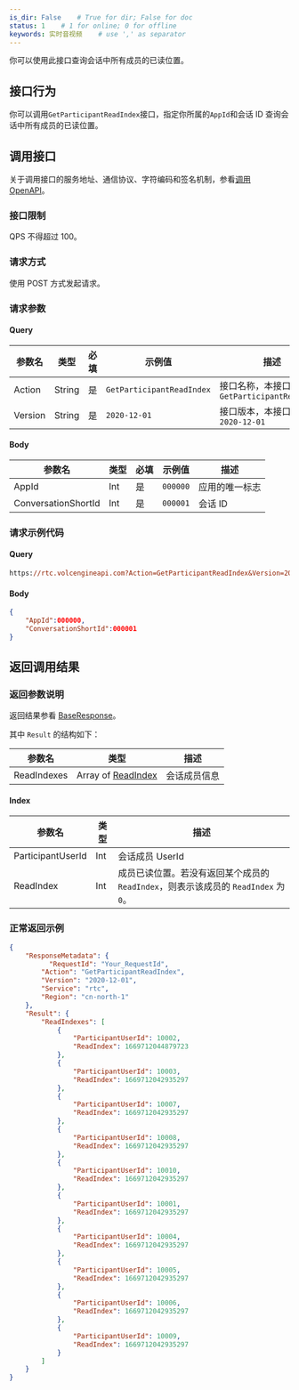 ```yaml
---
is_dir: False    # True for dir; False for doc
status: 1    # 1 for online; 0 for offline
keywords: 实时音视频    # use ',' as separator
---
```


你可以使用此接口查询会话中所有成员的已读位置。

## 接口行为

你可以调用`GetParticipantReadIndex`接口，指定你所属的`AppId`和会话 ID 查询会话中所有成员的已读位置。

## 调用接口

关于调用接口的服务地址、通信协议、字符编码和签名机制，参看[调用 OpenAPI](412251)。
### 接口限制

QPS 不得超过 100。
### 请求方式

使用 POST 方式发起请求。

### 请求参数

#### Query

| **参数名** | **类型** | **必填** | **示例值** | **描述** |
| --- | --- | --- | --- | --- |
| Action | String | 是 | `GetParticipantReadIndex` |  接口名称，本接口取值：`GetParticipantReadIndex`|
| Version | String | 是 | `2020-12-01` | 接口版本，本接口取值：`2020-12-01` |

#### Body

| **参数名** | **类型** | **必填** | **示例值** |**描述** |
| --- | --- | --- | --- |--- |
| AppId | Int | 是 |`000000` | 应用的唯一标志 |
| ConversationShortId | Int |是 | `000001` | 会话 ID |


### 请求示例代码

#### Query

```postscript
https://rtc.volcengineapi.com?Action=GetParticipantReadIndex&Version=2020-12-01
```

#### Body

```json
{
    "AppId":000000,
    "ConversationShortId":000001
}
```

## 返回调用结果

### 返回参数说明

返回结果参看 [BaseResponse](192711.md#baseresponse)。 

其中 `Result` 的结构如下：

| 参数名 | 类型 | 描述 |
| --- | --- | --- |
| ReadIndexes | Array of [ReadIndex](#index) | 会话成员信息 |

#### <span id="index"></span> Index

| 参数名 | 类型 | 描述 |
| --- | --- | --- |
| ParticipantUserId | Int| 会话成员 UserId  |
| ReadIndex | Int| 成员已读位置。若没有返回某个成员的 `ReadIndex`，则表示该成员的 `ReadIndex` 为 `0`。|


### 正常返回示例

```json
{
    "ResponseMetadata": {
	      "RequestId": "Your_RequestId",    
        "Action": "GetParticipantReadIndex",
        "Version": "2020-12-01",
        "Service": "rtc",        
        "Region": "cn-north-1"
    },
    "Result": {
        "ReadIndexes": [
            {
                "ParticipantUserId": 10002,
                "ReadIndex": 1669712044879723
            },
            {
                "ParticipantUserId": 10003,
                "ReadIndex": 1669712042935297
            },
            {
                "ParticipantUserId": 10007,
                "ReadIndex": 1669712042935297
            },
            {
                "ParticipantUserId": 10008,
                "ReadIndex": 1669712042935297
            },
            {
                "ParticipantUserId": 10010,
                "ReadIndex": 1669712042935297
            },
            {
                "ParticipantUserId": 10001,
                "ReadIndex": 1669712042935297
            },
            {
                "ParticipantUserId": 10004,
                "ReadIndex": 1669712042935297
            },
            {
                "ParticipantUserId": 10005,
                "ReadIndex": 1669712042935297
            },
            {
                "ParticipantUserId": 10006,
                "ReadIndex": 1669712042935297
            },
            {
                "ParticipantUserId": 10009,
                "ReadIndex": 1669712042935297
            }
        ]
    }
}
```
